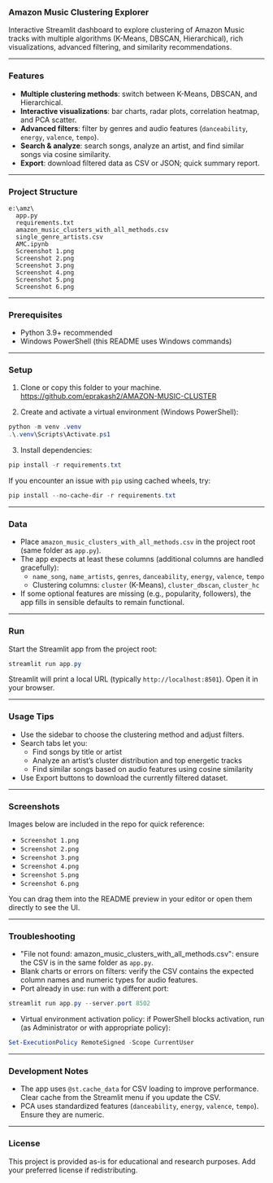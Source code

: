 ### Amazon Music Clustering Explorer

Interactive Streamlit dashboard to explore clustering of Amazon Music tracks with multiple algorithms (K-Means, DBSCAN, Hierarchical), rich visualizations, advanced filtering, and similarity recommendations.

---

### Features
- **Multiple clustering methods**: switch between K-Means, DBSCAN, and Hierarchical.
- **Interactive visualizations**: bar charts, radar plots, correlation heatmap, and PCA scatter.
- **Advanced filters**: filter by genres and audio features (`danceability`, `energy`, `valence`, `tempo`).
- **Search & analyze**: search songs, analyze an artist, and find similar songs via cosine similarity.
- **Export**: download filtered data as CSV or JSON; quick summary report.

---

### Project Structure
```
e:\amz\
  app.py
  requirements.txt
  amazon_music_clusters_with_all_methods.csv
  single_genre_artists.csv
  AMC.ipynb
  Screenshot 1.png
  Screenshot 2.png
  Screenshot 3.png
  Screenshot 4.png
  Screenshot 5.png
  Screenshot 6.png
```

---

### Prerequisites
- Python 3.9+ recommended
- Windows PowerShell (this README uses Windows commands)

---

### Setup
1) Clone or copy this folder to your machine.
https://github.com/eprakash2/AMAZON-MUSIC-CLUSTER

2) Create and activate a virtual environment (Windows PowerShell):
```powershell
python -m venv .venv
.\.venv\Scripts\Activate.ps1
```

3) Install dependencies:
```powershell
pip install -r requirements.txt
```

If you encounter an issue with `pip` using cached wheels, try:
```powershell
pip install --no-cache-dir -r requirements.txt
```

---

### Data
- Place `amazon_music_clusters_with_all_methods.csv` in the project root (same folder as `app.py`).
- The app expects at least these columns (additional columns are handled gracefully):
  - `name_song`, `name_artists`, `genres`, `danceability`, `energy`, `valence`, `tempo`
  - Clustering columns: `cluster` (K-Means), `cluster_dbscan`, `cluster_hc`
- If some optional features are missing (e.g., popularity, followers), the app fills in sensible defaults to remain functional.

---

### Run
Start the Streamlit app from the project root:
```powershell
streamlit run app.py
```
Streamlit will print a local URL (typically `http://localhost:8501`). Open it in your browser.

---

### Usage Tips
- Use the sidebar to choose the clustering method and adjust filters.
- Search tabs let you:
  - Find songs by title or artist
  - Analyze an artist’s cluster distribution and top energetic tracks
  - Find similar songs based on audio features using cosine similarity
- Use Export buttons to download the currently filtered dataset.

---

### Screenshots
Images below are included in the repo for quick reference:
- `Screenshot 1.png`
- `Screenshot 2.png`
- `Screenshot 3.png`
- `Screenshot 4.png`
- `Screenshot 5.png`
- `Screenshot 6.png`

You can drag them into the README preview in your editor or open them directly to see the UI.

---

### Troubleshooting
- "File not found: amazon_music_clusters_with_all_methods.csv": ensure the CSV is in the same folder as `app.py`.
- Blank charts or errors on filters: verify the CSV contains the expected column names and numeric types for audio features.
- Port already in use: run with a different port:
```powershell
streamlit run app.py --server.port 8502
```
- Virtual environment activation policy: if PowerShell blocks activation, run (as Administrator or with appropriate policy):
```powershell
Set-ExecutionPolicy RemoteSigned -Scope CurrentUser
```

---

### Development Notes
- The app uses `@st.cache_data` for CSV loading to improve performance. Clear cache from the Streamlit menu if you update the CSV.
- PCA uses standardized features (`danceability`, `energy`, `valence`, `tempo`). Ensure they are numeric.

---

### License
This project is provided as-is for educational and research purposes. Add your preferred license if redistributing.


